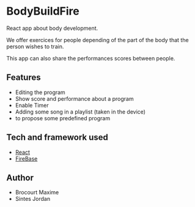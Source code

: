 # BodyBuildFire

React app about body development.

We offer exercices for people depending of the part of the body that the person wishes to train.

This app can also share the performances scores between people.

## Features

- Editing the program
- Show score and performance about a program
- Enable Timer
- Adding some song in a playlist (taken in the device)
- to propose some predefined program 

## Tech and framework used 

- [React](https://reactjs.org/)
- [FireBase](https://firebase.google.com/)

## Author

- Brocourt Maxime
- Sintes Jordan